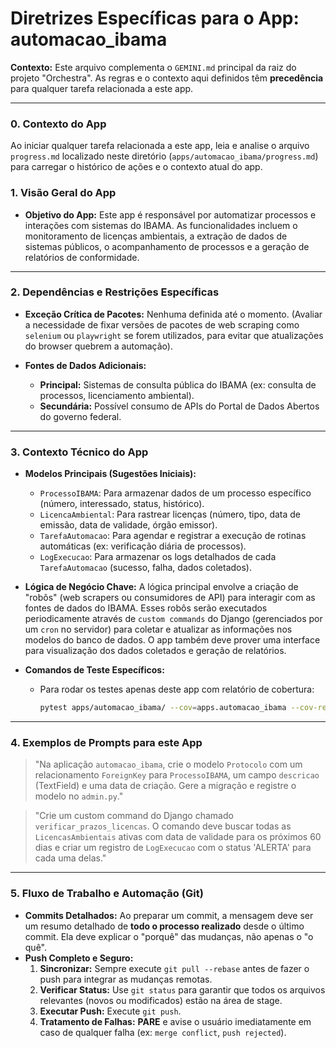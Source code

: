 # Diretrizes Específicas para o App: automacao_ibama

**Contexto:** Este arquivo complementa o `GEMINI.md` principal da raiz do projeto "Orchestra". As regras e o contexto aqui definidos têm **precedência** para qualquer tarefa relacionada a este app.

---

### 0. Contexto do App

Ao iniciar qualquer tarefa relacionada a este app, leia e analise o arquivo `progress.md` localizado neste diretório (`apps/automacao_ibama/progress.md`) para carregar o histórico de ações e o contexto atual do app.

### 1. Visão Geral do App

* **Objetivo do App:** Este app é responsável por automatizar processos e interações com sistemas do IBAMA. As funcionalidades incluem o monitoramento de licenças ambientais, a extração de dados de sistemas públicos, o acompanhamento de processos e a geração de relatórios de conformidade.

---

### 2. Dependências e Restrições Específicas

* **Exceção Crítica de Pacotes:** Nenhuma definida até o momento. (Avaliar a necessidade de fixar versões de pacotes de web scraping como `selenium` ou `playwright` se forem utilizados, para evitar que atualizações do browser quebrem a automação).

* **Fontes de Dados Adicionais:**
    * **Principal:** Sistemas de consulta pública do IBAMA (ex: consulta de processos, licenciamento ambiental).
    * **Secundária:** Possível consumo de APIs do Portal de Dados Abertos do governo federal.

---

### 3. Contexto Técnico do App

* **Modelos Principais (Sugestões Iniciais):**
    * `ProcessoIBAMA`: Para armazenar dados de um processo específico (número, interessado, status, histórico).
    * `LicencaAmbiental`: Para rastrear licenças (número, tipo, data de emissão, data de validade, órgão emissor).
    * `TarefaAutomacao`: Para agendar e registrar a execução de rotinas automáticas (ex: verificação diária de processos).
    * `LogExecucao`: Para armazenar os logs detalhados de cada `TarefaAutomacao` (sucesso, falha, dados coletados).

* **Lógica de Negócio Chave:** A lógica principal envolve a criação de "robôs" (web scrapers ou consumidores de API) para interagir com as fontes de dados do IBAMA. Esses robôs serão executados periodicamente através de `custom commands` do Django (gerenciados por um `cron` no servidor) para coletar e atualizar as informações nos modelos do banco de dados. O app também deve prover uma interface para visualização dos dados coletados e geração de relatórios.

* **Comandos de Teste Específicos:**
    * Para rodar os testes apenas deste app com relatório de cobertura:
        ```bash
        pytest apps/automacao_ibama/ --cov=apps.automacao_ibama --cov-report=html
        ```

---

### 4. Exemplos de Prompts para este App

> "Na aplicação `automacao_ibama`, crie o modelo `Protocolo` com um relacionamento `ForeignKey` para `ProcessoIBAMA`, um campo `descricao` (TextField) e uma data de criação. Gere a migração e registre o modelo no `admin.py`."

> "Crie um custom command do Django chamado `verificar_prazos_licencas`. O comando deve buscar todas as `LicencasAmbientais` ativas com data de validade para os próximos 60 dias e criar um registro de `LogExecucao` com o status 'ALERTA' para cada uma delas."

---

### 5. Fluxo de Trabalho e Automação (Git)

* **Commits Detalhados:** Ao preparar um commit, a mensagem deve ser um resumo detalhado de **todo o processo realizado** desde o último commit. Ela deve explicar o "porquê" das mudanças, não apenas o "o quê".
* **Push Completo e Seguro:**
    1.  **Sincronizar:** Sempre execute `git pull --rebase` antes de fazer o push para integrar as mudanças remotas.
    2.  **Verificar Status:** Use `git status` para garantir que todos os arquivos relevantes (novos ou modificados) estão na área de stage.
    3.  **Executar Push:** Execute `git push`.
    4.  **Tratamento de Falhas:** **PARE** e avise o usuário imediatamente em caso de qualquer falha (ex: `merge conflict`, `push rejected`).
